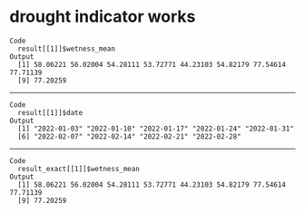 # drought indicator works

    Code
      result[[1]]$wetness_mean
    Output
      [1] 58.06221 56.02004 54.28111 53.72771 44.23103 54.82179 77.54614 77.71139
      [9] 77.20259

---

    Code
      result[[1]]$date
    Output
      [1] "2022-01-03" "2022-01-10" "2022-01-17" "2022-01-24" "2022-01-31"
      [6] "2022-02-07" "2022-02-14" "2022-02-21" "2022-02-28"

---

    Code
      result_exact[[1]]$wetness_mean
    Output
      [1] 58.06221 56.02004 54.28111 53.72771 44.23103 54.82179 77.54614 77.71139
      [9] 77.20259

